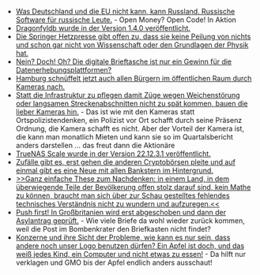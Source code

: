 * [Was Deutschland und die EU nicht kann, kann Russland. Russische Software für russische Leute.](http://blog.fefe.de/?ts=9a7189c3) - Open Money? Open Code! In Aktion
* [Dragonfyldb wurde in der Version 1.4.0 veröffentlicht.](https://github.com/dragonflydb/dragonfly/releases/tag/v1.4.0)
* [Die Springer Hetzpresse gibt offen zu, dass sie keine Peilung von nichts und schon gar nicht von Wissenschaft oder den Grundlagen der Physik hat.](http://blog.fefe.de/?ts=9a6e651f)
* [Nein? Doch! Oh? Die digitale Brieftasche ist nur ein Gewinn für die Datenerhebungsplattformen?](https://netzpolitik.org/2023/eidas-reform-digitale-brieftasche-birgt-beispielloses-risiko-fuer-die-privatsphaere/)
* [Hamburg schnüffelt jetzt auch allen Bürgern im öffentlichen Raum durch Kameras nach.](https://netzpolitik.org/2023/intelligente-videoueberwachung-polizei-hamburg-will-ab-juli-verhalten-automatisch-scannen/)
* [Statt die Infrastruktur zu pflegen damit Züge wegen Weichenstörung oder langsamen Streckenabschnitten nicht zu spät kommen, bauen die lieber Kameras hin.](https://www.linux-magazin.de/news/ki-gegen-verspaetungen/) - Das ist wie mit den Kameras statt Ortspolizistendenken, ein Polizist vor Ort schafft durch seine Präsenz Ordnung, die Kamera schafft es nicht. Aber der Vorteil der Kamera ist, die kann man monatlich Mieten und kann sie so im Quartalsbericht anders darstellen ... das freut dann die Aktionäre
* [TrueNAS Scale wurde in der Version 22.12.3.1 veröffentlicht.](https://github.com/truenas/documentation/releases/tag/TS22.12.3.1)
* [Zufälle gibt es, erst gehen die anderen Cryptobörsen pleite und auf einmal gibt es eine Neue mit allen Bankstern im Hintergrund.](http://blog.fefe.de/?ts=9a6f32df)
* [>>Ganz einfache These zum Nachdenken: in einem Land, in dem überwiegende Teile der Bevölkerung offen stolz darauf sind, kein Mathe zu können, braucht man sich über zur Schau gestelltes fehlendes technisches Verständnis nicht zu wundern und aufzuregen.<<](http://blog.fefe.de/?ts=9a6fbf53)
* [Push first! In Großbritanien wird erst abgeschoben und dann der Asylantrag geprüft.](http://blog.fefe.de/?ts=9a6fa2d4) - Wie viele Briefe da wohl wieder zurück kommen, weil die Post im Bombenkrater den Briefkasten nicht findet?
* [Konzerne und ihre Sicht der Probleme, wie kann es nur sein, dass andere noch unser Logo benutzen dürfen? Ein Apfel ist doch, und das weiß jedes Kind, ein Computer und nicht etwas zu essen!](https://www.borncity.com/blog/2023/06/20/apple-versucht-apfel-logo-von-111-jahre-altem-schweizer-obstverband-zu-kapern/) - Da hilft nur verklagen und GMO bis der Apfel endlich anders ausschaut!

